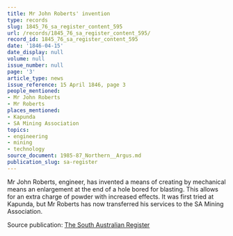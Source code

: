 ```yaml
---
title: Mr John Roberts' invention
type: records
slug: 1845_76_sa_register_content_595
url: /records/1845_76_sa_register_content_595/
record_id: 1845_76_sa_register_content_595
date: '1846-04-15'
date_display: null
volume: null
issue_number: null
page: '3'
article_type: news
issue_reference: 15 April 1846, page 3
people_mentioned:
- Mr John Roberts
- Mr Roberts
places_mentioned:
- Kapunda
- SA Mining Association
topics:
- engineering
- mining
- technology
source_document: 1985-87_Northern__Argus.md
publication_slug: sa-register
---
```


Mr John Roberts, engineer, has invented a means of creating  by mechanical means an enlargement at the end of a hole bored for blasting.  This allows for an extra charge of powder with increased effects.  It was first tried at Kapunda, but Mr Roberts has now transferred his services to the SA Mining Association.

Source publication: [The South Australian Register](/publications/sa-register/)
